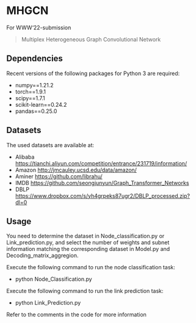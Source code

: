 # MHGCN
For WWW‘22-submission
> Multiplex Heterogeneous Graph Convolutional Network

## Dependencies
Recent versions of the following packages for Python 3 are required:
* numpy==1.21.2
* torch==1.9.1
* scipy==1.7.1
* scikit-learn==0.24.2
* pandas==0.25.0

## Datasets
The used datasets are available at:
* Alibaba https://tianchi.aliyun.com/competition/entrance/231719/information/
* Amazon http://jmcauley.ucsd.edu/data/amazon/
* Aminer https://github.com/librahu/
* IMDB https://github.com/seongjunyun/Graph_Transformer_Networks
* DBLP https://www.dropbox.com/s/yh4grpeks87ugr2/DBLP_processed.zip?dl=0

## Usage
You need to determine the dataset in Node_classification.py or Link_prediction.py, and select the number of weights and subnet information matching the corresponding dataset in Model.py and Decoding_matrix_aggregion.

Execute the following command to run the node classification task:
* python Node_Classification.py

Execute the following command to run the link prediction task:
* python Link_Prediction.py

Refer to the comments in the code for more information

